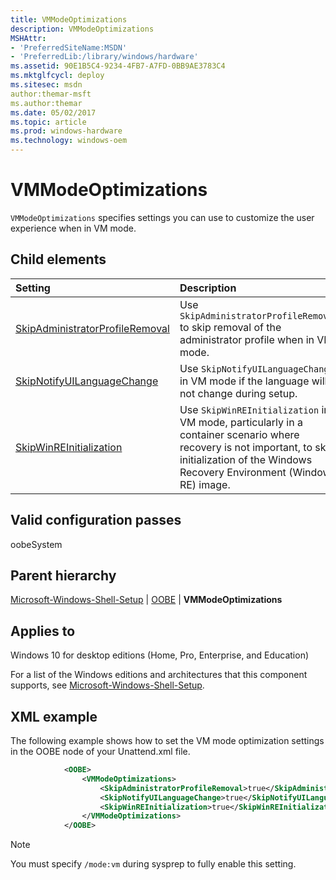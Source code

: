 ```yaml
---
title: VMModeOptimizations
description: VMModeOptimizations
MSHAttr:
- 'PreferredSiteName:MSDN'
- 'PreferredLib:/library/windows/hardware'
ms.assetid: 90E1B5C4-9234-4FB7-A7FD-0BB9AE3783C4
ms.mktglfcycl: deploy
ms.sitesec: msdn
author:themar-msft
ms.author:themar
ms.date: 05/02/2017
ms.topic: article
ms.prod: windows-hardware
ms.technology: windows-oem
---
```

# VMModeOptimizations

`VMModeOptimizations` specifies settings you can use to customize the user experience when in VM mode.

## Child elements

| Setting                 | Description                                                                           |
|:------------------------|:--------------------------------------------------------------------------------------|
| [SkipAdministratorProfileRemoval](microsoft-windows-shell-setup-oobe-vmmodeoptimizations-skipadministratorprofileremoval.md) | Use <code>SkipAdministratorProfileRemoval</code> to skip removal of the administrator profile when in VM mode. |
| [SkipNotifyUILanguageChange](microsoft-windows-shell-setup-oobe-vmmodeoptimizations-skipnotifyuilanguagechange.md) | Use <code>SkipNotifyUILanguageChange</code> in VM mode if the language will not change during setup. |
| [SkipWinREInitialization](microsoft-windows-shell-setup-oobe-vmmodeoptimizations-skipwinreinitialization.md) | Use <code>SkipWinREInitialization</code> in VM mode, particularly in a container scenario where recovery is not important, to skip initialization of the Windows Recovery Environment (Windows RE) image. |

## Valid configuration passes

oobeSystem

## Parent hierarchy

[Microsoft-Windows-Shell-Setup](microsoft-windows-shell-setup.md) | [OOBE](microsoft-windows-shell-setup-oobe.md) | **VMModeOptimizations**

## Applies to

Windows 10 for desktop editions (Home, Pro, Enterprise, and Education)

For a list of the Windows editions and architectures that this component supports, see [Microsoft-Windows-Shell-Setup](microsoft-windows-shell-setup.md).

## XML example

The following example shows how to set the VM mode optimization settings in the OOBE node of your Unattend.xml file.

```XML
            <OOBE>
                <VMModeOptimizations>
                    <SkipAdministratorProfileRemoval>true</SkipAdministratorProfileRemoval>
                    <SkipNotifyUILanguageChange>true</SkipNotifyUILanguageChange>
                    <SkipWinREInitialization>true</SkipWinREInitialization>
                </VMModeOptimizations>
            </OOBE>
```

> [!Note]
> You must specify `/mode:vm` during sysprep to fully enable this setting.
